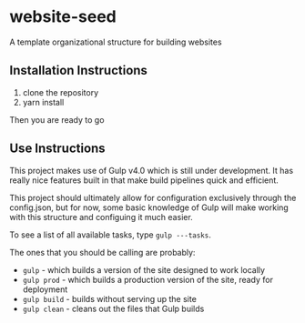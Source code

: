 # website-seed
A template organizational structure for building websites


## Installation Instructions
1. clone the repository
1. yarn install

Then you are ready to go

## Use Instructions
This project makes use of Gulp v4.0 which is still under development. It has really nice features built in that make build pipelines quick and efficient.

This project should ultimately allow for configuration exclusively through the config.json, but for now, some basic knowledge of Gulp will make working with this structure and configuing it much easier.

To see a list of all available tasks, type `gulp ---tasks`.

The ones that you should be calling are probably:
* `gulp` - which builds a version of the site designed to work locally
* `gulp prod` - which builds a production version of the site, ready for deployment
* `gulp build` - builds without serving up the site
* `gulp clean` - cleans out the files that Gulp builds
